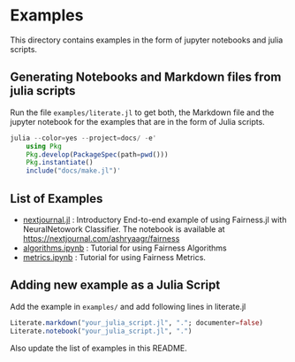 # Examples

This directory contains examples in the form of jupyter notebooks and julia scripts.

## Generating Notebooks and Markdown files from julia scripts

Run the file `examples/literate.jl` to get both, the Markdown file and the jupyter notebook for the examples that are in the form of Julia scripts.

```julia
julia --color=yes --project=docs/ -e'
	using Pkg
	Pkg.develop(PackageSpec(path=pwd()))
	Pkg.instantiate()
	include("docs/make.jl")'
```

## List of Examples
- [nextjournal.jl](nextjournal.jl) : Introductory End-to-end example of using Fairness.jl with NeuralNetowork Classifier. The notebook is available at https://nextjournal.com/ashryaagr/fairness
- [algorithms.ipynb](algorithms.ipynb) : Tutorial for using Fairness Algorithms
- [metrics.ipynb](metrics.ipynb) : Tutorial for using Fairness Metrics.

## Adding new example as a Julia Script

Add the example in `examples/` and add following lines in literate.jl
```julia
Literate.markdown("your_julia_script.jl", "."; documenter=false)
Literate.notebook("your_julia_script.jl", ".")
```
Also update the list of examples in this README.
